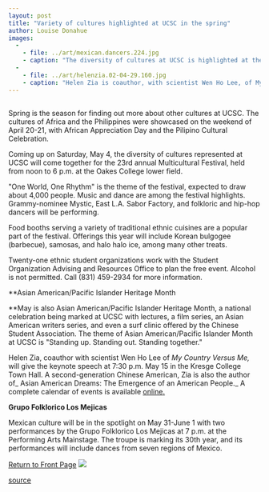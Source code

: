 ```yaml
---
layout: post
title: "Variety of cultures highlighted at UCSC in the spring"
author: Louise Donahue
images:
  -
    - file: ../art/mexican.dancers.224.jpg
    - caption: "The diversity of cultures at UCSC is highlighted at the Multicultural Festival on May 4. Photo: Sayo Fujioka"
  -
    - file: ../art/helenzia.02-04-29.160.jpg
    - caption: "Helen Zia is coauthor, with scientist Wen Ho Lee, of My Country Versus Me."
---
```


##

Spring is the season for finding out more about other cultures at UCSC. The cultures of Africa and the Philippines were showcased on the weekend of April 20-21, with African Appreciation Day and the Pilipino Cultural Celebration.

Coming up on Saturday, May 4, the diversity of cultures represented at UCSC will come together for the 23rd annual Multicultural Festival, held from noon to 6 p.m. at the Oakes College lower field.

"One World, One Rhythm" is the theme of the festival, expected to draw about 4,000 people. Music and dance are among the festival highlights. Grammy-nominee Mystic, East L.A. Sabor Factory, and folkloric and hip-hop dancers will be performing.   
  
Food booths serving a variety of traditional ethnic cuisines are a popular part of the festival. Offerings this year will include Korean bulgogee (barbecue), samosas, and halo halo ice, among many other treats.   
  
Twenty-one ethnic student organizations work with the Student Organization Advising and Resources Office to plan the free event. Alcohol is not permitted. Call (831) 459-2934 for more information.  
  

**Asian American/Pacific Islander Heritage Month  
  
**May is also Asian American/Pacific Islander Heritage Month, a national celebration being marked at UCSC with lectures, a film series, an Asian American writers series, and even a surf clinic offered by the Chinese Student Association. The theme of Asian American/Pacific Islander Month at UCSC is "Standing up. Standing out. Standing together."  
  
Helen Zia, coauthor with scientist Wen Ho Lee of _My Country Versus Me,_ will give the keynote speech at 7:30 p.m. May 15 in the Kresge College Town Hall. A second-generation Chinese American, Zia is also the author of_ Asian American Dreams: The Emergence of an American People._ A complete calendar of events is available [online][1][.][2]

**Grupo Folklorico Los Mejicas**

Mexican culture will be in the spotlight on May 31-June 1 with two performances by the Grupo Folklorico Los Mejicas at 7 p.m. at the Performing Arts Mainstage. The troupe is marking its 30th year, and its performances will include dances from seven regions of Mexico.

  

[Return to Front Page][3] ![ ][4]

[1]: http://www2.ucsc.edu/aapirc
[2]: www2.ucsc.edu/aapirc
[3]: ../../index.html
[4]: ../../images/trans.gif

[source](http://www1.ucsc.edu/currents/01-02/04-29/festivals.html "Permalink to festivals")
